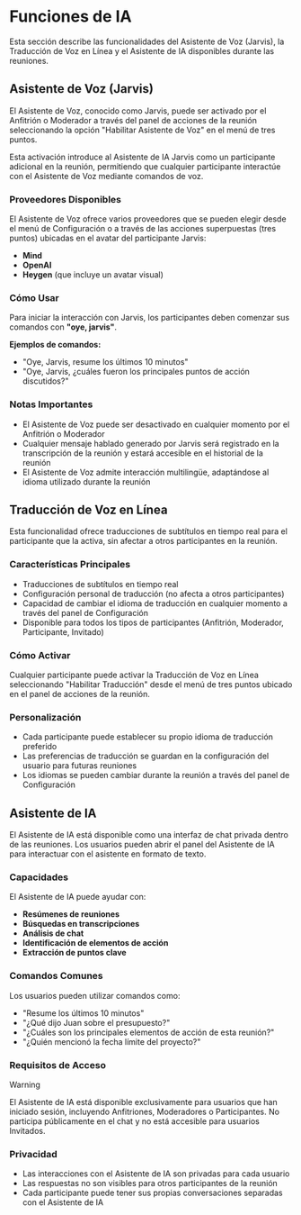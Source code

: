 # Funciones de IA

Esta sección describe las funcionalidades del Asistente de Voz (Jarvis), la Traducción de Voz en Línea y el Asistente de IA disponibles durante las reuniones.

## Asistente de Voz (Jarvis)

El Asistente de Voz, conocido como Jarvis, puede ser activado por el Anfitrión o Moderador a través del panel de acciones de la reunión seleccionando la opción "Habilitar Asistente de Voz" en el menú de tres puntos.

Esta activación introduce al Asistente de IA Jarvis como un participante adicional en la reunión, permitiendo que cualquier participante interactúe con el Asistente de Voz mediante comandos de voz.

### Proveedores Disponibles

El Asistente de Voz ofrece varios proveedores que se pueden elegir desde el menú de Configuración o a través de las acciones superpuestas (tres puntos) ubicadas en el avatar del participante Jarvis:

- **Mind**
- **OpenAI**
- **Heygen** (que incluye un avatar visual)

### Cómo Usar

Para iniciar la interacción con Jarvis, los participantes deben comenzar sus comandos con **"oye, jarvis"**.

**Ejemplos de comandos:**

- "Oye, Jarvis, resume los últimos 10 minutos"
- "Oye, Jarvis, ¿cuáles fueron los principales puntos de acción discutidos?"

### Notas Importantes

- El Asistente de Voz puede ser desactivado en cualquier momento por el Anfitrión o Moderador
- Cualquier mensaje hablado generado por Jarvis será registrado en la transcripción de la reunión y estará accesible en el historial de la reunión
- El Asistente de Voz admite interacción multilingüe, adaptándose al idioma utilizado durante la reunión

## Traducción de Voz en Línea

Esta funcionalidad ofrece traducciones de subtítulos en tiempo real para el participante que la activa, sin afectar a otros participantes en la reunión.

### Características Principales

- Traducciones de subtítulos en tiempo real
- Configuración personal de traducción (no afecta a otros participantes)
- Capacidad de cambiar el idioma de traducción en cualquier momento a través del panel de Configuración
- Disponible para todos los tipos de participantes (Anfitrión, Moderador, Participante, Invitado)

### Cómo Activar

Cualquier participante puede activar la Traducción de Voz en Línea seleccionando "Habilitar Traducción" desde el menú de tres puntos ubicado en el panel de acciones de la reunión.

### Personalización

- Cada participante puede establecer su propio idioma de traducción preferido
- Las preferencias de traducción se guardan en la configuración del usuario para futuras reuniones
- Los idiomas se pueden cambiar durante la reunión a través del panel de Configuración

## Asistente de IA

El Asistente de IA está disponible como una interfaz de chat privada dentro de las reuniones. Los usuarios pueden abrir el panel del Asistente de IA para interactuar con el asistente en formato de texto.

### Capacidades

El Asistente de IA puede ayudar con:

- **Resúmenes de reuniones**
- **Búsquedas en transcripciones**
- **Análisis de chat**
- **Identificación de elementos de acción**
- **Extracción de puntos clave**

### Comandos Comunes

Los usuarios pueden utilizar comandos como:

- "Resume los últimos 10 minutos"
- "¿Qué dijo Juan sobre el presupuesto?"
- "¿Cuáles son los principales elementos de acción de esta reunión?"
- "¿Quién mencionó la fecha límite del proyecto?"

### Requisitos de Acceso

> [!WARNING]
> El Asistente de IA está disponible exclusivamente para usuarios que han iniciado sesión, incluyendo Anfitriones, Moderadores o Participantes. No participa públicamente en el chat y no está accesible para usuarios Invitados.

### Privacidad

- Las interacciones con el Asistente de IA son privadas para cada usuario
- Las respuestas no son visibles para otros participantes de la reunión
- Cada participante puede tener sus propias conversaciones separadas con el Asistente de IA